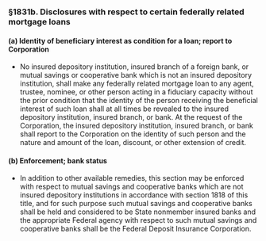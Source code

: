 ### §1831b. Disclosures with respect to certain federally related mortgage loans
#### (a) Identity of beneficiary interest as condition for a loan; report to Corporation
* No insured depository institution, insured branch of a foreign bank, or mutual savings or cooperative bank which is not an insured depository institution, shall make any federally related mortgage loan to any agent, trustee, nominee, or other person acting in a fiduciary capacity without the prior condition that the identity of the person receiving the beneficial interest of such loan shall at all times be revealed to the insured depository institution, insured branch, or bank. At the request of the Corporation, the insured depository institution, insured branch, or bank shall report to the Corporation on the identity of such person and the nature and amount of the loan, discount, or other extension of credit.

#### (b) Enforcement; bank status
* In addition to other available remedies, this section may be enforced with respect to mutual savings and cooperative banks which are not insured depository institutions in accordance with section 1818 of this title, and for such purpose such mutual savings and cooperative banks shall be held and considered to be State nonmember insured banks and the appropriate Federal agency with respect to such mutual savings and cooperative banks shall be the Federal Deposit Insurance Corporation.